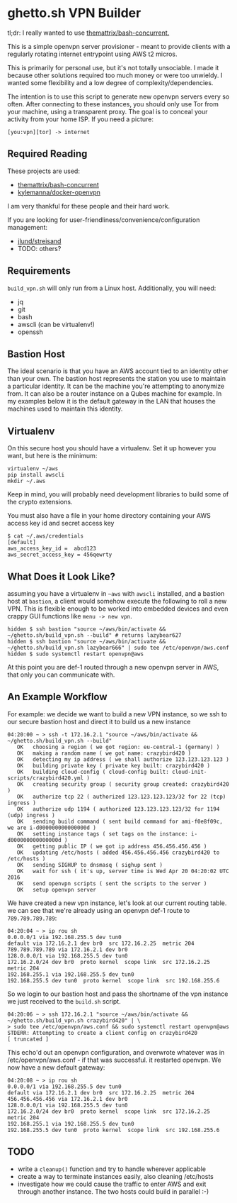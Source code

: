 # ghetto.sh VPN Builder

tl;dr: I really wanted to use
[themattrix/bash-concurrent.](https://github.com/themattrix/bash-concurrent)


This is a simple openvpn server provisioner - meant to provide clients with a
regularly rotating internet entrypoint using AWS t2 micros.


This is primarily for personal use, but it's not totally unsociable. I made it
because other solutions required too much money or were too unwieldy. I wanted
some flexibility and a low degree of complexity/dependencies.


The intention is to use this script to generate new openvpn servers every so
often. After connecting to these instances, you should only use Tor from your
machine, using a transparent proxy. The goal is to conceal your activity from
your home ISP. If you need a picture:


    [you:vpn][tor] -> internet


## Required Reading

These projects are used:

  * [themattrix/bash-concurrent](https://github.com/themattrix/bash-concurrent)
  * [kylemanna/docker-openvpn](https://github.com/kylemanna/docker-openvpn)

I am very thankful for these people and their hard work. 

If you are looking for user-friendliness/convenience/configuration management:

  * [jlund/streisand](https://github.com/jlund/streisand)
  * TODO: others?

## Requirements


`build_vpn.sh` will only run from a Linux host. Additionally, you will need:


  * jq
  * git
  * bash
  * awscli (can be virtualenv!)
  * openssh


## Bastion Host


The ideal scenario is that you have an AWS account tied to an identity other
than your own. The bastion host represents the station you use to maintain a
particular identity. It can be the machine you're attempting to anonymize from.
It can also be a router instance on a Qubes machine for example.  In my
examples below it is the default gateway in the LAN that houses the machines
used to maintain this identity.


## Virtualenv


On this secure host you should have a virtualenv. Set it up however you want,
but here is the minimum:


    virtualenv ~/aws
    pip install awscli
    mkdir ~/.aws


Keep in mind, you will probably need development libraries to build some of the
crypto extensions.


You must also have a file in your home directory containing your AWS access key
id and secret access key


    $ cat ~/.aws/credentials
    [default]
    aws_access_key_id =  abcd123
    aws_secret_access_key = 456qewrty


## What Does it Look Like?


assuming you have a virtualenv in `~aws` with `awscli` installed, and a
bastion host at `bastion`, a client would somehow execute the following to roll
a new VPN. This is flexible enough to be worked into embedded devices and even
crappy GUI functions like `menu -> new vpn`.


    hidden $ ssh bastion "source ~/aws/bin/activate && ~/ghetto.sh/build_vpn.sh --build" # returns lazybear627
    hidden $ ssh bastion "source ~/aws/bin/activate && ~/ghetto.sh/build_vpn.sh lazybear666" | sudo tee /etc/openvpn/aws.conf
    hidden $ sudo systemctl restart openvpn@aws


At this point you are def-1 routed through a new openvpn server in AWS, that
only you can communicate with.


## An Example Workflow


For example: we decide we want to build a new VPN instance, so we ssh to our
secure bastion host and direct it to build us a new instance


    04:20:00 ~ > ssh -t 172.16.2.1 "source ~/aws/bin/activate && ~/ghetto.sh/build_vpn.sh --build" 
       OK   choosing a region ( we got region: eu-central-1 (germany) )
       OK   making a random name ( we got name: crazybird420 )
       OK   detecting my ip address ( we shall authorize 123.123.123.123 )
       OK   building private key ( private key built: crazybird420 )
       OK   building cloud-config ( cloud-config built: cloud-init-scripts/crazybird420.yml )
       OK   creating security group ( security group created: crazybird420 )
       OK   authorize tcp 22 ( authorized 123.123.123.123/32 for 22 (tcp) ingress )
       OK   authorize udp 1194 ( authorized 123.123.123.123/32 for 1194 (udp) ingress )
       OK   sending build command ( sent build command for ami-f0e8f09c, we are i-d000000000000000d )
       OK   setting instance tags ( set tags on the instance: i-d000000000000000d )
       OK   getting public IP ( we got ip address 456.456.456.456 )
       OK   updating /etc/hosts ( added 456.456.456.456 crazybird420 to /etc/hosts )
       OK   sending SIGHUP to dnsmasq ( sighup sent )
       OK   wait for ssh ( it's up, server time is Wed Apr 20 04:20:02 UTC 2016
       OK   send openvpn scripts ( sent the scripts to the server )
       OK   setup openvpn server


We have created a new vpn instance, let's look at our current routing table. we
can see that we're already using an openvpn def-1 route to `789.789.789.789`:


    04:20:04 ~ > ip rou sh
    0.0.0.0/1 via 192.168.255.5 dev tun0 
    default via 172.16.2.1 dev br0  src 172.16.2.25  metric 204 
    789.789.789.789 via 172.16.2.1 dev br0 
    128.0.0.0/1 via 192.168.255.5 dev tun0 
    172.16.2.0/24 dev br0  proto kernel  scope link  src 172.16.2.25  metric 204 
    192.168.255.1 via 192.168.255.5 dev tun0 
    192.168.255.5 dev tun0  proto kernel  scope link  src 192.168.255.6 


So we login to our bastion host and pass the shortname of the vpn instance we
just received to the `build.sh` script.


    04:20:06 ~ > ssh 172.16.2.1 "source ~/aws/bin/activate && ~/ghetto.sh/build_vpn.sh crazybird420" | \
    > sudo tee /etc/openvpn/aws.conf && sudo systemctl restart openvpn@aws
    STDERR: Attempting to create a client config on crazybird420
    [ truncated ]


This echo'd out an openvpn configuration, and overwrote whatever was in
/etc/openvpn/aws.conf - if that was successful. it restarted openvpn. We now
have a new default gateway:


    04:20:08 ~ > ip rou sh
    0.0.0.0/1 via 192.168.255.5 dev tun0 
    default via 172.16.2.1 dev br0  src 172.16.2.25  metric 204 
    456.456.456.456 via 172.16.2.1 dev br0 
    128.0.0.0/1 via 192.168.255.5 dev tun0 
    172.16.2.0/24 dev br0  proto kernel  scope link  src 172.16.2.25  metric 204 
    192.168.255.1 via 192.168.255.5 dev tun0 
    192.168.255.5 dev tun0  proto kernel  scope link  src 192.168.255.6 


## TODO


  * write a `cleanup()` function and try to handle wherever applicable
  * create a way to terminate instances easily, also cleaning /etc/hosts
  * investigate how we could cause the traffic to enter AWS and exit through
    another instance. The two hosts could build in parallel :-)
